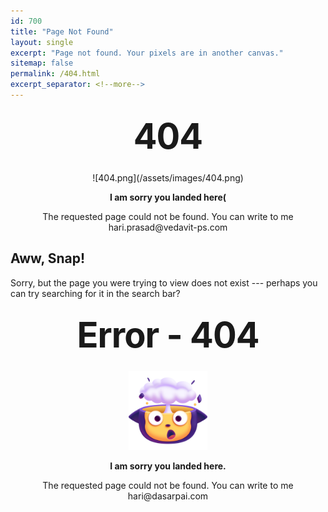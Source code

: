 ```yaml
---
id: 700    
title: "Page Not Found"
layout: single
excerpt: "Page not found. Your pixels are in another canvas."
sitemap: false
permalink: /404.html
excerpt_separator: <!--more-->
---
```


<style type="text/css" media="screen">
  .container {
    margin: 10px auto;
    max-width: 600px;
    text-align: center;
  }
  h1 {
    margin: 30px 0;
    font-size: 4em;
    line-height: 1;
    letter-spacing: -1px;
  }
</style>

<div class="container">
  <h1>404</h1>
  ![404.png](/assets/images/404.png)

  <p><strong>I am sorry you landed here(</strong></p>
  <p>The requested page could not be found. You can write to me hari.prasad@vedavit-ps.com </p>
</div>



## Aww, Snap!

Sorry, but the page you were trying to view does not exist --- perhaps you can try searching for it in the search bar?

<div class="container">
  <h1>Error - 404</h1>
  <img src="/assets/images/404.png" alt="404.png" width="25%">

  <p><strong>I am sorry you landed here.</strong></p>
  <p>The requested page could not be found. You can write to me hari@dasarpai.com </p>
</div>

<script>
  var GOOG_FIXURL_LANG = 'en';
  var GOOG_FIXURL_SITE = '{{ site.url }}'
</script>

<script src="https://linkhelp.clients.google.com/tbproxy/lh/wm/fixurl.js">
</script>
